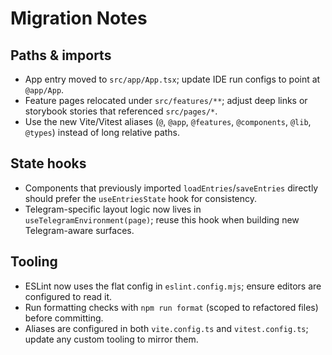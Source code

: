# Migration Notes

## Paths & imports
- App entry moved to `src/app/App.tsx`; update IDE run configs to point at `@app/App`.
- Feature pages relocated under `src/features/**`; adjust deep links or storybook stories that referenced `src/pages/*`.
- Use the new Vite/Vitest aliases (`@`, `@app`, `@features`, `@components`, `@lib`, `@types`) instead of long relative paths.

## State hooks
- Components that previously imported `loadEntries`/`saveEntries` directly should prefer the `useEntriesState` hook for consistency.
- Telegram-specific layout logic now lives in `useTelegramEnvironment(page)`; reuse this hook when building new Telegram-aware surfaces.

## Tooling
- ESLint now uses the flat config in `eslint.config.mjs`; ensure editors are configured to read it.
- Run formatting checks with `npm run format` (scoped to refactored files) before committing.
- Aliases are configured in both `vite.config.ts` and `vitest.config.ts`; update any custom tooling to mirror them.
